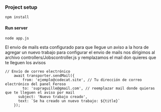 

### Project setup
```
npm install
```

#### Run server
```
node app.js
```


El envio de mails esta configurado para que llegue un aviso a la hora de agregar un nuevo trabajo
para configurar el envio de mails nos dirigimos al archivo  controllers/Jobscontroller.js y remplazamos el mail don quieres que te lleguen los avisos

```
// Envío de correo electrónico
    await transporter.sendMail({
        from: 'ejemplo@codecat.site', // Tu dirección de correo electrónico del panel Feroso
        to: 'supraguille@gmail.com', // reemplazar mail donde quieras que te lleguen el aviso por mail
      subject: 'Nuevo trabajo creado',
      text: `Se ha creado un nuevo trabajo: ${title}`
    });
```
